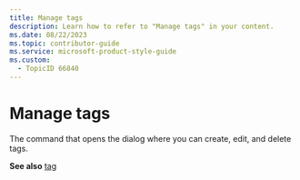 ```yaml
---
title: Manage tags
description: Learn how to refer to "Manage tags" in your content.
ms.date: 08/22/2023
ms.topic: contributor-guide
ms.service: microsoft-product-style-guide
ms.custom:
  - TopicID 66840
---
```



# Manage tags

The command that opens the dialog where you can create, edit, and delete tags. 

**See also**  [tag](~/teams-style-guide/a-z-word-list/t/tag.md)

